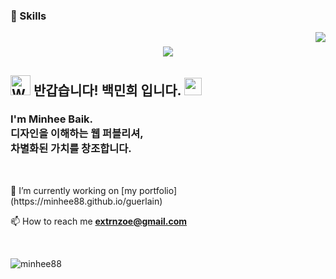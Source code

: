 ### 💪 Skills

<img align="right" src="https://visitor-badge.laobi.icu/badge?page_id=salesp07.salesp07" />

<h1 align="center">
    <img src="https://readme-typing-svg.herokuapp.com/?font=Righteous&size=35&center=true&vCenter=true&width=500&height=70&duration=4000&lines=Hello!+👋;+I'm+Minhee+Baik;" />
<!-- <img src="https://raw.githubusercontent.com/Tarikul-Islam-Anik/Animated-Fluent-Emojis/master/Emojis/Hand%20gestures/Waving%20Hand%20Light%20Skin%20Tone.png" alt="Waving Hand Light Skin Tone" width="40" height="40"/> -->
</h1>
<h2>
    <img src="https://raw.githubusercontent.com/Tarikul-Islam-Anik/Animated-Fluent-Emojis/master/Emojis/Hand%20gestures/Waving%20Hand%20Light%20Skin%20Tone.png" alt="Waving Hand Light Skin Tone" width="32" height="32" /> 
    반갑습니다! 백민희 입니다. <img src="https://media.giphy.com/media/hvRJCLFzcasrR4ia7z/giphy.gif" width="28px" height="28px">
  </h2>
<h3> I'm Minhee Baik.<br/> 
    디자인을 이해하는 웹 퍼블리셔, <br/> 
    차별화된 가치를 창조합니다.</h3>
<br/> 

<p align="left">
🔭 I’m currently working on [my portfolio](https://minhee88.github.io/guerlain)

📫 How to reach me **extrnzoe@gmail.com**

</p>

<br/>

<p align="left">
</p>


<p><img align="left" src="https://github-readme-stats.vercel.app/api/top-langs?username=minhee88&show_icons=true&locale=en&layout=compact" alt="minhee88" /></p>
